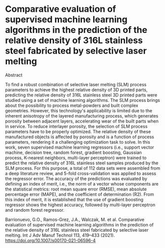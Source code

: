 # Comparative evaluation of supervised machine learning algorithms in the prediction of the relative density of 316L stainless steel fabricated by selective laser melting

Abstract

To find a robust combination of selective laser melting (SLM) process parameters to achieve the highest relative density of 3D printed parts, predicting the relative density of 316L stainless steel 3D printed parts were studied using a set of machine learning algorithms. The SLM process brings about the possibility to process metal-powders and built complex geometries. However, this technology's applicability is limited due to the inherent anisotropy of the layered manufacturing process, which generates porosity between adjacent layers, accelerating wear of the built parts when in service. To reduce interlayer porosity, the selection of SLM process parameters have to be properly optimized. The relative density of these manufactured objects is affected by porosity and is a function of process parameters, rendering it a challenging optimization task to solve. In this work, seven supervised machine learning regressors (i.e., support vector machine, decision tree, random forest, gradient boosting, Gaussian process, K-nearest neighbors, multi-layer perceptron) were trained to predict the relative density of 316L stainless steel samples produced by the SLM process. For this purpose, a total of 112 data sets were assembled from a deep literature review, and 5-fold cross-validation was applied to assess the regressor error. The accuracy of the predictions was evaluated by defining an index of merit, i.e., the norm of a vector whose components are the statistical metrics: root mean square error (RMSE), mean absolute percentage error (MAPE), and the coefficient of determination (R2). From this index of merit, it is established that the use of gradient boosting regressor shows the highest accuracy, followed by multi-layer perceptron and random forest regressor. 

Barrionuevo, G.O., Ramos-Grez, J.A., Walczak, M. et al. Comparative evaluation of supervised machine learning algorithms in the prediction of the relative density of 316L stainless steel fabricated by selective laser melting. Int J Adv Manuf Technol 113, 419–433 (2021). https://doi.org/10.1007/s00170-021-06596-4

